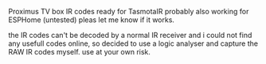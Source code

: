 Proximus TV box IR codes ready for TasmotaIR
probably also working for ESPHome (untested) pleas let me know if it works.

the IR codes can't be decoded by a normal IR receiver and i could not find any usefull codes online, so decided to use a logic analyser and capture the RAW IR codes myself.
use at your own risk.
